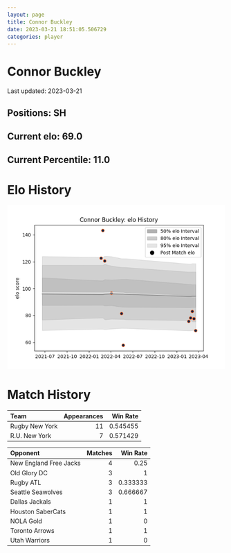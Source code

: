 ```yaml
---  
layout: page  
title: Connor Buckley  
date: 2023-03-21 18:51:05.506729  
categories: player  
---
```

# Connor Buckley


Last updated: 2023-03-21
## Positions: SH

## Current elo: 69.0

## Current Percentile: 11.0

# Elo History


![elo history](history_ConnorBuckley.png)
# Match History


| Team           |   Appearances |   Win Rate |
|:---------------|--------------:|-----------:|
| Rugby New York |            11 |   0.545455 |
| R.U. New York  |             7 |   0.571429 |

| Opponent               |   Matches |   Win Rate |
|:-----------------------|----------:|-----------:|
| New England Free Jacks |         4 |   0.25     |
| Old Glory DC           |         3 |   1        |
| Rugby ATL              |         3 |   0.333333 |
| Seattle Seawolves      |         3 |   0.666667 |
| Dallas Jackals         |         1 |   1        |
| Houston SaberCats      |         1 |   1        |
| NOLA Gold              |         1 |   0        |
| Toronto Arrows         |         1 |   1        |
| Utah Warriors          |         1 |   0        |